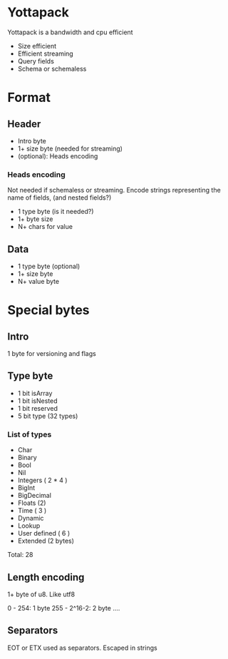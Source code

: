 # Yottapack 

Yottapack is a bandwidth and cpu efficient 

- Size efficient
- Efficient streaming
- Query fields
- Schema or schemaless


# Format

## Header
- Intro byte
- 1+ size byte (needed for streaming)
- (optional): Heads encoding

### Heads encoding

Not needed if schemaless or streaming. Encode strings
representing the name of fields, (and nested fields?)

- 1 type byte (is it needed?)
- 1+ byte size
- N+ chars for value

## Data

- 1 type byte (optional)
- 1+ size byte
- N+ value byte

# Special bytes

## Intro

1 byte for versioning and flags

## Type byte

- 1 bit isArray
- 1 bit isNested
- 1 bit reserved
- 5 bit type (32 types)

### List of types

- Char
- Binary
- Bool
- Nil
- Integers ( 2 * 4 )
- BigInt
- BigDecimal
- Floats (2)
- Time ( 3 )
- Dynamic
- Lookup
- User defined ( 6 )
- Extended (2 bytes)

Total: 28

## Length encoding

1+ byte of u8. Like utf8

0 - 254: 1 byte
255 - 2^16-2: 2 byte
....

## Separators

EOT or ETX used as separators. Escaped in strings